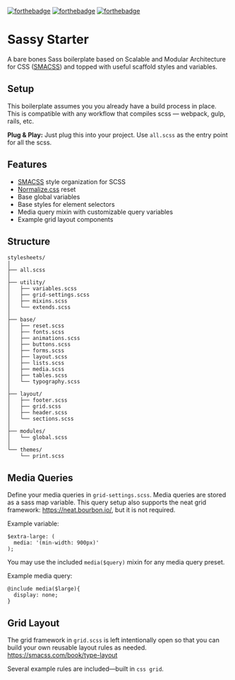 [![forthebadge](http://forthebadge.com/images/badges/built-with-love.svg)](http://forthebadge.com)
[![forthebadge](http://forthebadge.com/images/badges/uses-css.svg)](http://forthebadge.com)
[![forthebadge](http://forthebadge.com/images/badges/gluten-free.svg)](http://forthebadge.com)

# Sassy Starter
A bare bones Sass boilerplate based on Scalable and Modular Architecture for CSS ([SMACSS](https://smacss.com/)) and topped with useful scaffold styles and variables.

## Setup
This boilerplate assumes you you already have a build process in place. This is compatible with any workflow that compiles scss — webpack, gulp, rails, etc.

**Plug & Play:**  Just plug this into your project. Use `all.scss` as the entry point for all the scss.

## Features
- [SMACSS](https://smacss.com/) style organization for SCSS
- [Normalize.css](https://necolas.github.io/normalize.css/) reset
- Base global variables
- Base styles for element selectors
- Media query mixin with customizable query variables
- Example grid layout components


## Structure
```
stylesheets/
│
├── all.scss
│
├── utility/
│   ├── variables.scss
│   ├── grid-settings.scss
│   ├── mixins.scss
│   └── extends.scss
│
├── base/
│   ├── reset.scss
│   ├── fonts.scss
│   ├── animations.scss
│   ├── buttons.scss
│   ├── forms.scss
│   ├── layout.scss
│   ├── lists.scss
│   ├── media.scss
│   ├── tables.scss
│   └── typography.scss
│
├── layout/
│   ├── footer.scss
│   ├── grid.scss
│   ├── header.scss
│   └── sections.scss
│
├── modules/
│   └── global.scss
│  
└── themes/
    └── print.scss
```

## Media Queries
Define your media queries in `grid-settings.scss`.  Media queries are stored as a sass map variable. This query setup also supports the neat grid framework: https://neat.bourbon.io/, but it is not required.

Example variable:
```
$extra-large: (
  media: '(min-width: 900px)'
);
```

You may use the included `media($query)` mixin for any media query preset.

Example media query:

```
@include media($large){
  display: none;
}
```

## Grid Layout
The grid framework in `grid.scss` is left intentionally open so that you can build your own reusable layout rules as needed.   
https://smacss.com/book/type-layout

Several example rules are included—built in `css grid`.
